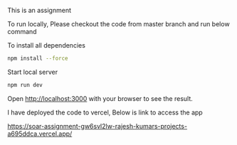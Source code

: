 This is an assignment

To run locally, Please checkout the code from master branch and run below command

To install all dependencies
```bash
npm install --force
```

Start local server
```bash
npm run dev
```

Open [http://localhost:3000](http://localhost:3000) with your browser to see the result.



I have deployed the code to vercel, Below is link to access the app

https://soar-assignment-gw6svl2lw-rajesh-kumars-projects-a695ddca.vercel.app/


